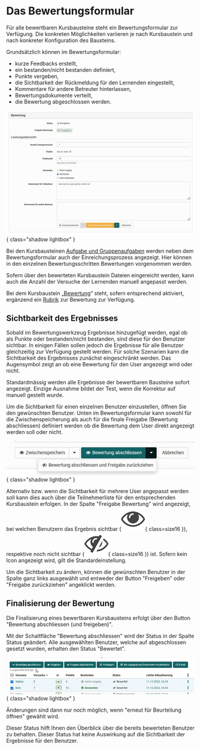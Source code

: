# Das Bewertungsformular

Für alle bewertbaren Kursbausteine steht ein Bewertungsformular zur Verfügung. Die konkreten Möglichkeiten variieren je nach Kursbaustein und nach konkreter Konfiguration des Bausteins.

Grundsätzlich können im Bewertungsformular:

* kurze Feedbacks erstellt,
* ein bestanden/nicht bestanden definiert,
* Punkte vergeben,
* die Sichtbarkeit der Rückmeldung für den Lernenden eingestellt,
* Kommentare für andere Betreuter hinterlassen,
* Bewertungsdokumente verteilt,
* die Bewertung abgeschlossen werden.

![Bewertungsformular](assets/Bewertungsformular_172.jpg){ class="shadow lightbox" }

Bei den Kursbausteinen [Aufgabe und Gruppenaufgaben](Assessing_tasks_and_group_tasks.de.md) werden neben dem Bewertungsformular auch der Einreichungsprozess angezeigt. Hier können in den einzelnen Bewertungsschritten Bewertungen vorgenommen werden.

Sofern über den bewerteten Kursbaustein Dateien eingereicht werden, kann auch die Anzahl der Versuche der Lernenden manuell angepasst werden.

Bei dem Kursbaustein „[Bewertung](../course_elements/Course_Element_Assessment.de.md)“ steht, sofern entsprechend aktiviert, ergänzend ein [Rubrik](../forms/Rubric.de.md) zur Bewertung zur Verfügung.

## Sichtbarkeit des Ergebnisses

Sobald im Bewertungswerkzeug Ergebnisse hinzugefügt werden, egal ob als Punkte oder bestanden/nicht bestanden, sind diese für den Benutzer sichtbar. In einigen Fällen sollen jedoch die Ergebnisse für alle Benutzer gleichzeitig zur Verfügung gestellt werden. Für solche Szenarien kann die Sichtbarkeit des Ergebnisses zunächst  eingeschränkt werden. Das Augensymbol zeigt an ob eine Bewertung für den User angezeigt wird oder nicht. 

Standardmässig werden alle Ergebnisse der bewertbaren Bausteine sofort angezeigt. Einzige Ausnahme bildet der Test, wenn die Korrektur auf manuell gestellt wurde.

Um die Sichtbarkeit für einen einzelnen Benutzer einzustellen, öffnen Sie den gewünschten Benutzer. Unten im Bewertungsformular kann sowohl für die Zwischenspeicherung als auch für die finale Freigabe (Bewertung abschliessen) definiert werden ob die Bewertung dem User direkt angezeigt werden soll oder nicht. 

![Freigabe](assets/Freigabe_Auge.jpg){ class="shadow lightbox" }

Alternativ bzw. wenn die Sichtbarkeit für mehrere User angepasst werden soll kann dies auch  über die Teilnehmerliste für den entsprechenden Kursbaustein erfolgen. 
In der Spalte "Freigabe Bewertung" wird angezeigt, bei welchen Benutzern das Ergebnis sichtbar (![Auge](assets/sichtbar_434343_64.png){ class=size16 }), respektive noch nicht sichtbar (![Durchgestrichenes Auge](assets/nicht_sichtbar_434343_64.png){ class=size16 }) ist. Sofern kein Icon angezeigt wird, gilt die Standardeinstellung. 

Um die Sichtbarkeit zu ändern, können die gewünschten Benutzer in der Spalte ganz links ausgewählt und entweder der Button "Freigeben" oder "Freigabe zurückziehen" angeklickt werden. 


## Finalisierung der Bewertung

Die Finalisierung eines bewertbaren Kursbausteins erfolgt über den Button "Bewertung abschliessen (und freigeben)". 

Mit der Schaltfläche "Bewertung abschliessen" wird der Status in der Spalte Status geändert. Alle ausgewählten Benutzer, welche auf abgeschlossen gesetzt wurden, erhalten den Status "Bewertet". 

![Bewertung abschliessen](assets/Bewertung_abschliessen1.jpg){ class="shadow lightbox" }

Änderungen sind dann nur noch möglich, wenn "erneut für Beurteilung öffnen" gewählt wird. 

Dieser Status hilft Ihnen den Überblick über die bereits bewerteten Benutzer zu behalten. Dieser Status hat keine Auswirkung auf die Sichtbarkeit der Ergebnisse für den Benutzer.
